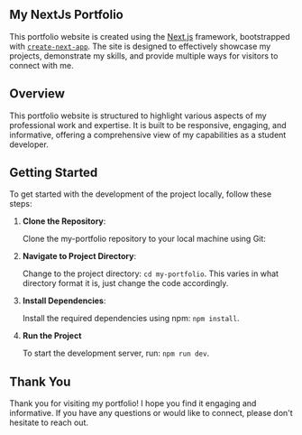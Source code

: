 ## My NextJs Portfolio

This portfolio website is created using the [Next.js](https://nextjs.org/) framework, bootstrapped with [`create-next-app`](https://github.com/vercel/next.js/tree/canary/packages/create-next-app). The site is designed to effectively showcase my projects, demonstrate my skills, and provide multiple ways for visitors to connect with me.

## Overview

This portfolio website is structured to highlight various aspects of my professional work and expertise. It is built to be responsive, engaging, and informative, offering a comprehensive view of my capabilities as a student developer.

## Getting Started

To get started with the development of the project locally, follow these steps:

1. **Clone the Repository**:

   Clone the my-portfolio repository to your local machine using Git:

2. **Navigate to Project Directory**:

   Change to the project directory: `cd my-portfolio`. This varies in what directory format it is, just change the code accordingly.

3. **Install Dependencies**:

   Install the required dependencies using npm: `npm install`.

4. **Run the Project**

   To start the development server, run: `npm run dev`.

## Thank You

Thank you for visiting my portfolio! I hope you find it engaging and informative. If you have any questions or would like to connect, please don't hesitate to reach out.
